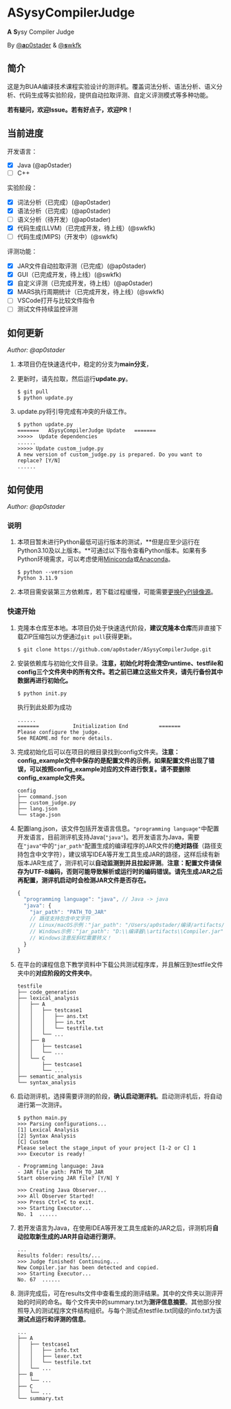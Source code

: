 # ASysyCompilerJudge

**A** **S**ysy Compiler Judge

By [@**a**p0stader](https://github.com/ap0stader) & [@**s**wkfk](https://github.com/swkfk)

## 简介

这是为BUAA编译技术课程实验设计的测评机。覆盖词法分析、语法分析、语义分析、代码生成等实验阶段，提供自动拉取评测、自定义评测模式等多种功能。

**若有疑问，欢迎Issue。若有好点子，欢迎PR！**

## 当前进度

开发语言：

- [x] Java (@ap0stader)
- [ ] C++

实验阶段：

- [x] 词法分析（已完成）(@ap0stader)
- [x] 语法分析（已完成）(@ap0stader)
- [ ] 语义分析（待开发）(@ap0stader)
- [x] 代码生成(LLVM)（已完成开发，待上线）(@swkfk)
- [ ] 代码生成(MIPS)（开发中）(@swkfk)

评测功能：

- [x] JAR文件自动拉取评测（已完成）(@ap0stader)
- [x] GUI（已完成开发，待上线）(@swkfk)
- [x] 自定义评测（已完成开发，待上线）(@ap0stader)
- [x] MARS执行周期统计（已完成开发，待上线）(@swkfk)
- [ ] VSCode打开与比较文件指令
- [ ] 测试文件持续监控评测

## 如何更新

*Author: @ap0stader*

1. 本项目仍在快速迭代中，稳定的分支为**main分支**，

2. 更新时，请先拉取，然后运行**update.py**。

   ```shell
   $ git pull
   $ python update.py
   ```

3. update.py将引导完成有冲突的升级工作。

   ```shell
   $ python update.py
   =======   ASysyCompilerJudge Update   =======
   >>>>>  Update dependencies
   ......
   >>>>> Update custom_judge.py
   A new version of custom_judge.py is prepared. Do you want to replace? [Y/N] 
   ......
   ```

## 如何使用

*Author: @ap0stader*

### 说明

1. 本项目暂未进行Python最低可运行版本的测试，**但是应至少运行在Python3.10及以上版本。**可通过以下指令查看Python版本。如果有多Python环境需求，可以考虑使用[Miniconda](https://docs.anaconda.com/miniconda/)或[Anaconda](https://docs.anaconda.com/anaconda/)。

   ```shell
   $ python --version
   Python 3.11.9
   ```

2. 本项目需安装第三方依赖库，若下载过程缓慢，可能需要[更换PyPI镜像源](https://mirrors.tuna.tsinghua.edu.cn/help/pypi/)。

### 快速开始

1. 克隆本仓库至本地。本项目仍处于快速迭代阶段，**建议克隆本仓库**而非直接下载ZIP压缩包以方便通过`git pull`获得更新。

   ```shell
   $ git clone https://github.com/ap0stader/ASysyCompilerJudge.git
   ```

2. 安装依赖库与初始化文件目录。**注意，初始化时将会清空runtime、testfile和config三个文件夹中的所有文件。若之前已建立这些文件夹，请先行备份其中数据再进行初始化。**

   ```shell
   $ python init.py
   ```

   执行到此处即为成功

   ```
   ......
   =======           Initialization End          =======
   Please configure the judge.
   See README.md for more details.
   ```

3. 完成初始化后可以在项目的根目录找到config文件夹。**注意：config_example文件中保存的是配置文件的示例，如果配置文件出现了错误，可以按照config_example对应的文件进行恢复。请不要删除config_example文件夹。**

   ```
   config
   ├── command.json
   ├── custom_judge.py
   ├── lang.json
   └── stage.json
   ```

4. 配置lang.json，该文件包括开发语言信息。`"programming language"`中配置开发语言，目前测评机支持Java(`"java"`)。若开发语言为Java，需要在`"java"`中的`"jar_path"`配置生成的编译程序的JAR文件的**绝对路径**（路径支持包含中文字符），建议填写IDEA等开发工具生成JAR的路径，这样后续有新版本JAR生成了，测评机可以**自动监测到并且拉起评测**。**注意：配置文件请保存为UTF-8编码，否则可能导致解析或运行时的编码错误。请先生成JAR之后再配置，测评机启动时会检测JAR文件是否存在。**

   ```javascript
   {
     "programming language": "java", // Java -> java
     "java": {
       "jar_path": "PATH_TO_JAR"
       // 路径支持包含中文字符
       // Linux/macOS示例："jar_path": "/Users/ap0stader/编译/artifacts/Compiler.jar"
       // Windows示例："jar_path": "D:\\编译器\\artifacts\\Compiler.jar"
       // Windows注意反斜杠需要转义！
     }
   }
   ```

5. 在平台的课程信息下教学资料中下载公共测试程序库，并且解压到testfile文件夹中的**对应阶段的文件夹中**。

   ```
   testfile
   ├── code_generation
   ├── lexical_analysis
   │   ├── A
   │   │   ├── testcase1
   │   │   │   ├── ans.txt
   │   │   │   ├── in.txt
   │   │   │   └── testfile.txt
   │   │   └── ...
   │   ├── B
   │   │   ├── testcase1
   │   │   └── ...
   │   └── C
   │       ├── testcase1
   │       └── ...
   ├── semantic_analysis
   └── syntax_analysis
   ```
   
6. 启动测评机，选择需要评测的阶段，**确认启动测评机**。启动测评机后，将自动进行第一次测评。

   ```shell
   $ python main.py
   >>> Parsing configurations...
   [1] Lexical Analysis
   [2] Syntax Analysis
   [C] Custom
   Please select the stage_input of your project [1-2 or C] 1
   >>> Executor is ready!
   
   - Programming language: Java
   - JAR file path: PATH_TO_JAR
   Start observing JAR file? [Y/N] Y
   
   >>> Creating Java Observer...
   >>> All Observer Started!
   >>> Press Ctrl+C to exit.
   >>> Starting Executor...
   No. 1  ......
   ```
   
7. 若开发语言为Java，在使用IDEA等开发工具生成新的JAR之后，评测机将**自动拉取新生成的JAR并自动进行测评**。

   ```
   ...
   Results folder: results/...
   >>> Judge finished! Continuing... 
   New Compiler.jar has been detected and copied.
   >>> Starting Executor...
   No. 67  ......
   ```

8. 测评完成后，可在results文件中查看生成的测评结果。其中的文件夹以测评开始的时间的命名。每个文件夹中的summary.txt为**测评信息摘要**。其他部分按照导入的测试程序文件结构组织。与每个测试点testfile.txt同级的info.txt为该**测试点运行和评测的信息**。

   ```
   ...
   ├── A
   │   ├── testcase1
   │   │   ├── info.txt
   │   │   ├── lexer.txt
   │   │   └── testfile.txt
   │   └── ...
   ├── B
   │   └── ...
   ├── C
   │   └── ...
   └── summary.txt
   ```